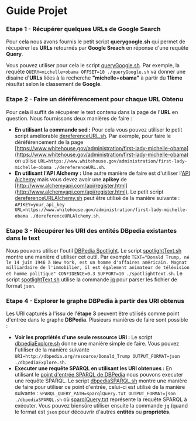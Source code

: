 Guide Projet
============

### Etape 1 - Récupérer quelques URLs de Google Search
Pour cela nous avons fournis le petit script **querygoogle.sh** qui permet de récupérer les **URLs** retournés par **Google Sreach** en réponse d'une requête **Query**.

Vous pouvez utiliser pour cela le script [queryGoogle.sh](./queryGoogle.sh). Par exemple, la requête ```QUERY=michelle+obama OFFSET=10 ./queryGoogle.sh``` va donner une disaine d'**URLs** liées à la recherche **"michelle+obama"** à partir du **11ème** résultat selon le classement de **Google**.

### Etape 2 - Faire un déréférencement pour chaque URL Obtenu
Pour cela il suffit de récupérer le text contenu dans la page de l'**URL** en question. Nous fournissons deux manières de faire : 
 - **En utilisant la commande sed :** Pour cela vous pouvez utiliser le petit script améliorable [dereferenceURL.sh](./dereferenceURL.sh). Par exemple, pour faire le déréférencement de la page [https://www.whitehouse.gov/administration/first-lady-michelle-obama](https://www.whitehouse.gov/administration/first-lady-michelle-obama) on utilise ```URL=https://www.whitehouse.gov/administration/first-lady-michelle-obama ./dereferenceURL.sh```.
 - **En utilisant l'API Alchemy :** Une autre manière de faire est d'utiliser l'[API Alchemy](http://www.ibm.com/watson/developercloud/alchemy-language/api/v1/#text_cleaned) mais vous devez avoir une **apikey** de [http://www.alchemyapi.com/api/register.html](http://www.alchemyapi.com/api/register.html). Le petit script [dereferenceURLAlchemy.sh](./dereferenceURLAlchemy.sh) peut être utilisé de la manière suivante : ```APIKEY=your_api_key URL=https://www.whitehouse.gov/administration/first-lady-michelle-obama ./dereferenceURLAlchemy.sh```.

### Etape 3 - Récupérer les URI des entités DBpedia existantes dans le text
Nous pouvons utiliser l'outil [DBPedia Spotlight](https://github.com/dbpedia-spotlight/dbpedia-spotlight). Le script [spotlightText.sh](./spotlightText.sh) montre une manière d'utiliser cet outil. Par exemple ```TEXT="Donald Trump, né le 14 juin 1946 à New York, est un homme d'affaires américain. Magnat milliardaire de l'immobilier, il est également animateur de télévision et homme politique" CONFIDENCE=0.3 SUPPORT=10 ./spotlightText.sh```. Le script [spotlightText.sh](./spotlightText.sh) utilise la commande [jq](https://stedolan.github.io/jq/) pour parser les fichier de format ```json```.

### Etape 4 - Explorer le graphe DBPedia à partir des URI obtenus
Les URI capturés à l'issu de l'**étape 3** peuvent être utilisés comme point d'entrée dans le graphe **DBPedia**. Plusieurs manières de faire sont possible : 
 - **Voir les propriétés d'une seule ressource URI :** Le script [dbpediaExplore.sh](./dbpediaExplore.sh) donne une manière simple de faire. Vous pouvez l'utiliser de la manière suivante ```URI=http://dbpedia.org/resource/Donald_Trump OUTPUT_FORMAT=json ./dbpediaExplore.sh```.
 - **Executer une requête SPARQL en utilisant les URI obtenues :** En utilisant le [point d'entrée SPARQL de DBPedia](http://dbpedia.org/sparql) nous pouvons executer une requête SPARQL. Le script [dbpediaSPARQL.sh](./dbpediaSPARQL.sh) montre une manière de faire pour utiliser ce point d'entrée, celui-ci est utilisé de la manière suivante : ```SPARQL_QUERY_PATH=sparqlQuery.txt OUTPUT_FORMAT=json ./dbpediaSPARQL.sh``` où [sparqlQuery.txt](./sparqlQuery.txt) représente la requête SPARQL à exécuter. Vous pouvez biensûre utiliser ensuite la commande ```jq``` (quand le format est ```json``` pour découvrir d'autres **entités** ou **propriétés**.
